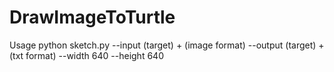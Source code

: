# DrawImageToTurtle

Usage 
python sketch.py --input (target) + (image format) --output (target) + (txt format) --width 640 --height 640
